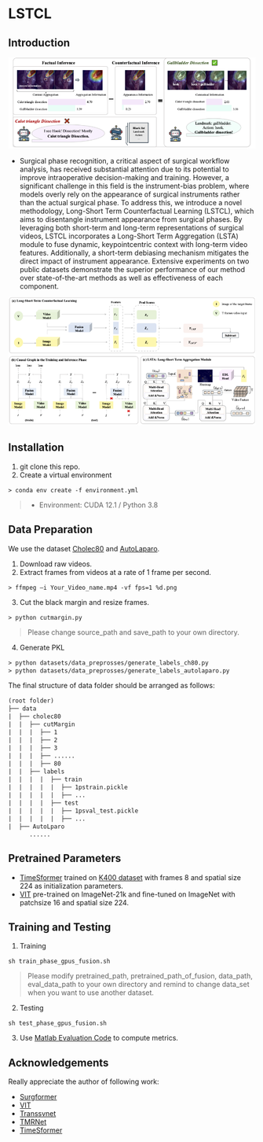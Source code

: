 # LSTCL

## Introduction
<p align="center">
  <img src="new_intro.png" alt="Figure 1 from paper" width="800"/>
</p>

- Surgical phase recognition, a critical aspect of surgical workflow analysis, has received substantial attention due to its potential to improve intraoperative decision-making and training. However, a significant challenge in this field is the instrument-bias problem, where models overly rely on the appearance of surgical instruments rather than the actual surgical phase. To address this, we introduce a novel methodology, Long-Short Term Counterfactual Learning (LSTCL), which aims to disentangle instrument appearance from surgical
phases. By leveraging both short-term and long-term representations of surgical videos, LSTCL incorporates a Long-Short Term Aggregation (LSTA) module to fuse dynamic, keypointcentric context with long-term video features. Additionally, a short-term debiasing mechanism mitigates the direct impact of instrument appearance. Extensive experiments on two public datasets demonstrate the superior performance of our method over state-of-the-art methods as well as effectiveness of each component.
<p align="center">
  <img src="method.png" alt="Figure 2 from paper" width="800"/>
</p>

## Installation
1. git clone this repo.
2. Create a virtual environment
```shell
> conda env create -f environment.yml
```
> * Environment: CUDA 12.1 / Python 3.8

## Data Preparation
We use the dataset [Cholec80](https://camma.unistra.fr/datasets/) and [AutoLaparo](https://autolaparo.github.io/).
1. Download raw videos.
2. Extract frames from videos at a rate of 1 frame per second.
```shell
> ffmpeg –i Your_Video_name.mp4 -vf fps=1 %d.png
```
3. Cut the black margin and resize frames.
```shell
> python cutmargin.py
```
> Please change source_path and save_path to your own directory.

4. Generate PKL
```shell
> python datasets/data_preprosses/generate_labels_ch80.py
> python datasets/data_preprosses/generate_labels_autolaparo.py
```

The final structure of data folder should be arranged as follows:
```
(root folder)
├── data
|  ├── cholec80
|  |  ├── cutMargin
|  |  |  ├── 1
|  |  |  ├── 2
|  |  |  ├── 3
|  |  |  ├── ......
|  |  |  ├── 80
|  |  ├── labels
|  |  |  |  ├── train
|  |  |  |  |  ├── 1pstrain.pickle
|  |  |  |  |  ├── ...
|  |  |  |  ├── test
|  |  |  |  |  ├── 1psval_test.pickle
|  |  |  |  |  ├── ...
|  ├── AutoLparo
      ......
```

## Pretrained Parameters
* [TimeSformer](https://github.com/facebookresearch/TimeSformer) trained on [K400 dataset](https://www.dropbox.com/s/g5t24we9gl5yk88/TimeSformer_divST_8x32_224_K400.pyth?dl=0) with frames 8 and spatial size 224 as initialization parameters.
* [VIT](https://github.com/google-research/vision_transformer) pre-trained on ImageNet-21k and fine-tuned on ImageNet with patchsize 16 and spatial size 224.

## Training and Testing
1. Training
```shell
sh train_phase_gpus_fusion.sh
```
> Please modify pretrained_path, pretrained_path_of_fusion, data_path, eval_data_path to your own directory and remind to change data_set when you want to use another dataset.
2. Testing
```shell
sh test_phase_gpus_fusion.sh
```
3. Use [Matlab Evaluation Code](https://github.com/isyangshu/Surgformer/tree/master/evaluation_matlab) to compute metrics.

## Acknowledgements
Really appreciate the author of following work:
- [Surgformer](https://github.com/isyangshu/Surgformer)
- [VIT](https://github.com/google-research/vision_transformer)
- [Transsvnet](https://github.com/xjgaocs/Trans-SVNet)
- [TMRNet](https://github.com/YuemingJin/TMRNet)
- [TimeSformer](https://github.com/facebookresearch/TimeSformer)
